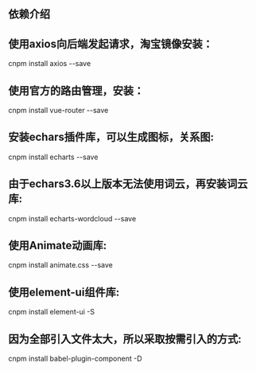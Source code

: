 ## 依赖介绍

## 使用axios向后端发起请求，淘宝镜像安装：
cnpm install axios --save

## 使用官方的路由管理，安装：
cnpm install vue-router --save 

## 安装echars插件库，可以生成图标，关系图:
cnpm install echarts --save

## 由于echars3.6以上版本无法使用词云，再安装词云库:
cnpm install echarts-wordcloud --save

## 使用Animate动画库:
cnpm install animate.css --save

## 使用element-ui组件库:
cnpm install element-ui -S
## 因为全部引入文件太大，所以采取按需引入的方式:
cnpm install babel-plugin-component -D
